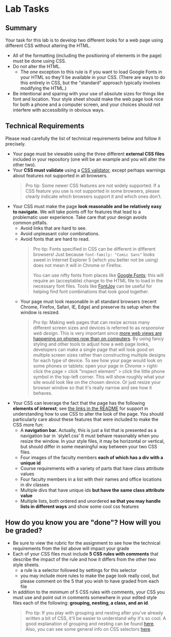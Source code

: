# Lab Tasks
## Summary
Your task for this lab is to develop two different looks for a web page using different CSS without altering the HTML.
 - All of the formatting (including the positioning of elements in the page) must be done using CSS.
 - Do not alter the HTML.
    - The _one_ exception to this rule is if you want to load Google Fonts in your HTML so they'll be available in your CSS. (There are ways to do this entirely in CSS, but the "standard" approach typically involves modifying the HTML.)
 - Be intentional and sparing with your use of absolute sizes for things like font and location. Your style sheet should make the web page look nice for both a phone and a computer screen, and your choices should not interfere with accessibility in obvious ways.

## Technical Requirements
Please read carefully the list of technical requirements below and follow it precisely.

  - Your page must be viewable using the three different **external CSS files** included in your repository (one will be an example and you will alter the other two).
  - Your **CSS must validate** using a [CSS validator](https://jigsaw.w3.org/css-validator/), except perhaps warnings about features not supported in all browsers.
    > Pro tip: Some newer CSS features are not widely supported. If a CSS feature you use is not supported in some browsers, please clearly indicate which browsers support it and which ones don't.
  - Your CSS must make the page **look reasonable and be relatively easy to navigate.** We will take points off for features that lead to a problematic user experience. Take care that your design avoids common pitfalls.
    - Avoid links that are hard to see.
    - Avoid unpleasant color combinations.
    - Avoid fonts that are hard to read.
      > Pro tip: Fonts specified in CSS can be different in different browsers! Just because `font-family: "Comic Sans"` looks sweet in Internet Explorer 5 (which you better not be using) does not mean it will in Chrome or Firefox.
      >
      > You can use nifty fonts from places like
      [Google Fonts](https://fonts.google.com); this will require
      an (acceptable) change to the HTML file to load in the necessary
      font files. Tools like [FontJoy](http://fontjoy.com) can be useful for
      helping find font combinations that look good together.
    - Your page must look reasonable in all standard browsers (recent Chrome, Firefox, Safari, IE, Edge) and preserve its setup when the window is resized.
      > Pro tip: Making web pages that can resize across many different screen sizes and devices is referred to as _responsive web design_. This is very important since [more web views are happening
      on phones now than on computers](https://www.theguardian.com/technology/2016/nov/02/mobile-web-browsing-desktop-smartphones-tablets).
      By using fancy styling and other tools to adjust how a web page looks, developers can make a single page that will look good
      on multiple screen sizes rather than constructing multiple
      designs for each type of device. To see how your page would look on some phones or tablets: open your page in Chrome > right-click the page > click "inspect element" > click the little phone symbol in the top-left corner. This will show roughly what your site would look like on the chosen device. Or just resize your browser
      window so that it's really narrow and see how it behaves.
  - Your CSS can leverage the fact that the page has the following **elements of interest**; see [the links in the README](./README.md) for support in understanding how to use CSS to alter the look of the page. You should particularly care about these features that were included to make the CSS more fun:
    - A **navigation bar.** Actually, this is just a list that is presented as a navigation bar in `style1.css' It must behave reasonably when you resize the window. In your style files, it may be horizontal or vertical, but should differ
    in some meaningful way between your two CSS files.
    - Four images of the faculty members **each of which has a div with a unique id**
    - Course requirements with a variety of parts that have class attribute values
    - Four faculty members in a list with their names and office locations in div classes
    - Multiple divs that have unique ids **but have the same class attribute value**
    - Multiple lists, both ordered and unordered **so that you may handle lists in different ways** and show some cool css features

## How do you know you are "done"? How will you be graded?
  - Be sure to view the rubric for the assignment to see how the technical requirements from the list above will impact your grade
  - Each of your CSS files must include **5 CSS rules with comments** that describe the impact of the rule and how it differs from the other two style sheets.
    - a rule is a selector followed by settings for this selector
    - you may include more rules to make the page look really cool, but please comment on the 5 that you wish to have graded from each file
  - In addition to the minimum of 5 CSS rules with comments, your CSS you must use and point out in comments somewhere in your edited style files each of the following: **grouping, nesting, a class, and an id**.
    > Pro tip: If you play with grouping and nesting after you've already written a bit of CSS, it'll be easier to understand why it's so cool. A good explanation of grouping and nesting can be found [here](http://lmgtfy.com/?q=grouping+and+nesting+css&l=1). Also, you can see some general info on CSS selectors [here](http://www.w3schools.com/cssref/css_selectors.asp).
